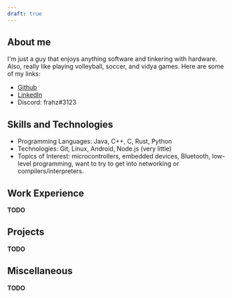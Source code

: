 ```yaml
---
draft: true
---
```


## About me

I'm just a guy that enjoys anything software and tinkering with hardware. Also, really like playing volleyball, soccer, and vidya games. Here are some of my links:

-   [Github](https://github.com/frahz)
-   [LinkedIn](https://www.linkedin.com/in/frank-abreu/)
-   Discord: frahz#3123

## Skills and Technologies

-   Programming Languages: Java, C++, C, Rust, Python
-   Technologies: Git, Linux, Android, Node.js (very little)
-   Topics of Interest: microcontrollers, embedded devices, Bluetooth, low-level programming, want to try to get into networking or compilers/interpreters.

## Work Experience

**TODO**

## Projects

**TODO**

## Miscellaneous

**TODO**
